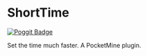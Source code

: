 # ShortTime

[![Poggit Badge](https://poggit.pmmp.io/ci.badge/HimbeersaftLP/ShortTime/ShortTime)](https://poggit.pmmp.io/ci/HimbeersaftLP/ShortTime/ShortTime)

Set the time much faster. A PocketMine plugin.
